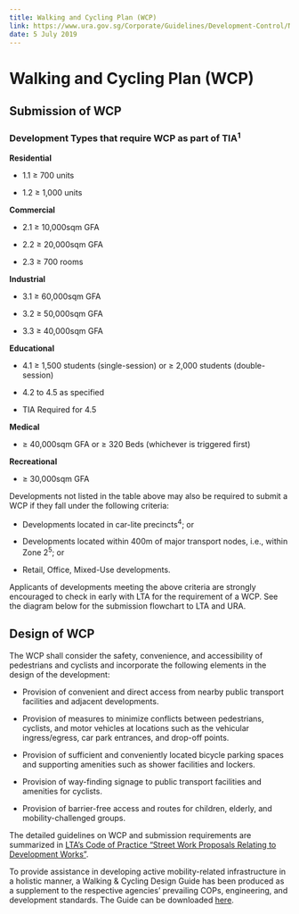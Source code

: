 ```yaml
---
title: Walking and Cycling Plan (WCP)
link: https://www.ura.gov.sg/Corporate/Guidelines/Development-Control/Non-Residential/SR/WCP
date: 5 July 2019
---
```


# Walking and Cycling Plan (WCP)



## Submission of WCP



### Development Types that require WCP as part of TIA<sup>1</sup>



**Residential**

- 1.1 ≥ 700 units

- 1.2 ≥ 1,000 units



**Commercial**

- 2.1 ≥ 10,000sqm GFA

- 2.2 ≥ 20,000sqm GFA

- 2.3 ≥ 700 rooms



**Industrial**

- 3.1 ≥ 60,000sqm GFA

- 3.2 ≥ 50,000sqm GFA

- 3.3 ≥ 40,000sqm GFA



**Educational**

- 4.1 ≥ 1,500 students (single-session) or ≥ 2,000 students (double-session)

- 4.2 to 4.5 as specified

- TIA Required for 4.5



**Medical**

- ≥ 40,000sqm GFA or ≥ 320 Beds (whichever is triggered first)



**Recreational**

- ≥ 30,000sqm GFA



Developments not listed in the table above may also be required to submit a WCP if they fall under the following criteria:

- Developments located in car-lite precincts<sup>4</sup>; or

- Developments located within 400m of major transport nodes, i.e., within Zone 2<sup>5</sup>; or

- Retail, Office, Mixed-Use developments.



Applicants of developments meeting the above criteria are strongly encouraged to check in early with LTA for the requirement of a WCP. See the diagram below for the submission flowchart to LTA and URA.



## Design of WCP



The WCP shall consider the safety, convenience, and accessibility of pedestrians and cyclists and incorporate the following elements in the design of the development:

- Provision of convenient and direct access from nearby public transport facilities and adjacent developments.

- Provision of measures to minimize conflicts between pedestrians, cyclists, and motor vehicles at locations such as the vehicular ingress/egress, car park entrances, and drop-off points.

- Provision of sufficient and conveniently located bicycle parking spaces and supporting amenities such as shower facilities and lockers.

- Provision of way-finding signage to public transport facilities and amenities for cyclists.

- Provision of barrier-free access and routes for children, elderly, and mobility-challenged groups.



The detailed guidelines on WCP and submission requirements are summarized in [LTA’s Code of Practice “Street Work Proposals Relating to Development Works”](https://www.lta.gov.sg/content/ltaweb/en/industry-matters/development-and-building-and-construction-and-utility-works/street-proposals.html).



To provide assistance in developing active mobility-related infrastructure in a holistic manner, a Walking & Cycling Design Guide has been produced as a supplement to the respective agencies’ prevailing COPs, engineering, and development standards. The Guide can be downloaded [here](https://www.lta.gov.sg/content/ltaweb/en/walk-cycle-ride/WCP.html).




